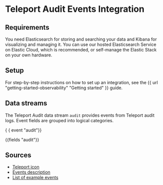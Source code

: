# Teleport Audit Events Integration


## Requirements

You need Elasticsearch for storing and searching your data and Kibana for visualizing and managing it.
You can use our hosted Elasticsearch Service on Elastic Cloud, which is recommended, or self-manage the Elastic Stack on your own hardware.

## Setup

For step-by-step instructions on how to set up an integration,
see the {{ url "getting-started-observability" "Getting started" }} guide.

## Data streams

The Teleport Audit data stream `audit` provides events from Teleport audit logs.
Event fields are grouped into logical categories.

{ { event "audit"}}

{{fields "audit"}}

## Sources

- [Teleport icon](https://goteleport.com/static/favicon.svg)
- [Events description](https://github.com/gravitational/teleport/blob/master/api/proto/teleport/legacy/types/events/events.proto)
- [List of example events](https://github.com/gravitational/teleport/blob/master/web/packages/teleport/src/Audit/fixtures/index.ts)
